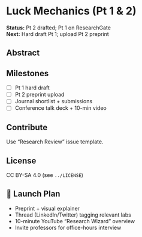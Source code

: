 # Luck Mechanics (Pt 1 & 2)

**Status:** Pt 2 drafted; Pt 1 on ResearchGate  
**Next:** Hard draft Pt 1; upload Pt 2 preprint

## Abstract
<short abstract>

## Milestones
- [ ] Pt 1 hard draft
- [ ] Pt 2 preprint upload
- [ ] Journal shortlist + submissions
- [ ] Conference talk deck + 10-min video

## Contribute
Use “Research Review” issue template.

## License
CC BY-SA 4.0 (see `../LICENSE`)

## 🚀 Launch Plan
- Preprint + visual explainer
- Thread (LinkedIn/Twitter) tagging relevant labs
- 10-minute YouTube “Research Wizard” overview
- Invite professors for office-hours interview

